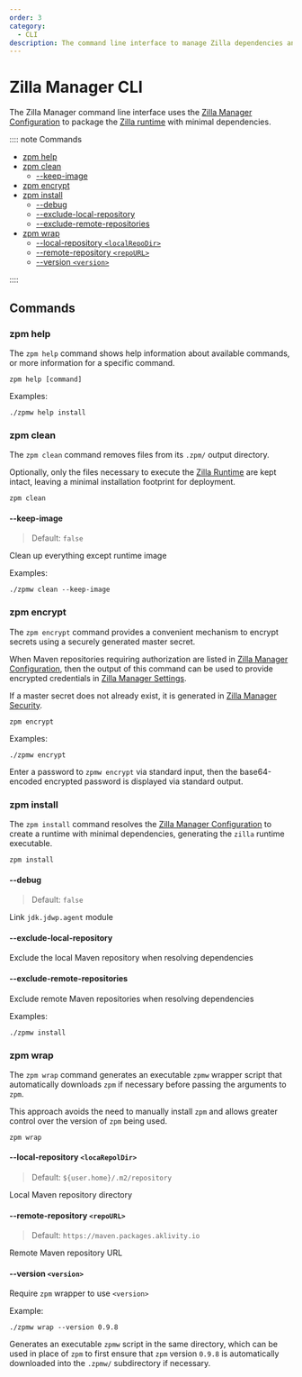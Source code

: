 ```yaml
---
order: 3
category:
  - CLI
description: The command line interface to manage Zilla dependencies and package the Zilla runtime.
---
```


# Zilla Manager CLI

The Zilla Manager command line interface uses the [Zilla Manager Configuration](./overview.md) to package the [Zilla runtime](../config/zilla-cli.md) with minimal dependencies.

:::: note Commands

- [zpm help](#zpm-help)
- [zpm clean](#zpm-clean)
  - [--keep-image](#keep-image)
- [zpm encrypt](#zpm-encrypt)
- [zpm install](#zpm-install)
  - [--debug](#debug)
  - [--exclude-local-repository](#exclude-local-repository)
  - [--exclude-remote-repositories](#exclude-remote-repositories)
- [zpm wrap](#zpm-wrap)
  - [--local-repository `<localRepoDir>`](#local-repository-locarepoldir)
  - [--remote-repository `<repoURL>`](#remote-repository-repourl)
  - [--version `<version>`](#version-version)

::::

## Commands

### zpm help

The `zpm help` command shows help information about available commands, or more information for a specific command.

```bash:no-line-numbers
zpm help [command]
```

Examples:

```bash:no-line-numbers
./zpmw help install
```

### zpm clean

The `zpm clean` command removes files from its `.zpm/` output directory.

Optionally, only the files necessary to execute the [Zilla Runtime](../config/zilla-cli.md) are kept intact, leaving a minimal installation footprint for deployment.

```bash:no-line-numbers
zpm clean
```

#### --keep-image

> Default: `false`

Clean up everything except runtime image

Examples:

```bash:no-line-numbers
./zpmw clean --keep-image
```

### zpm encrypt

The `zpm encrypt` command provides a convenient mechanism to encrypt secrets using a securely generated master secret.

When Maven repositories requiring authorization are listed in [Zilla Manager Configuration](./overview.md), then the output of this command can be used to provide encrypted credentials in [Zilla Manager Settings](./overview.md#settings.json).

If a master secret does not already exist, it is generated in [Zilla Manager Security](./overview.md#security.json).

```bash:no-line-numbers
zpm encrypt
```

Examples:

```bash:no-line-numbers
./zpmw encrypt
```

Enter a password to `zpmw encrypt` via standard input, then the base64-encoded encrypted password is displayed via standard output.

### zpm install

The `zpm install` command resolves the [Zilla Manager Configuration](./overview.md) to create a runtime with minimal dependencies, generating the `zilla` runtime executable.

```bash:no-line-numbers
zpm install
```

#### --debug

> Default: `false`

Link `jdk.jdwp.agent` module

#### --exclude-local-repository

Exclude the local Maven repository when resolving dependencies

#### --exclude-remote-repositories

Exclude remote Maven repositories when resolving dependencies

Examples:

```bash:no-line-numbers
./zpmw install
```

### zpm wrap

The `zpm wrap` command generates an executable `zpmw` wrapper script that automatically downloads `zpm` if necessary before passing the arguments to `zpm`.

This approach avoids the need to manually install `zpm` and allows greater control over the version of `zpm` being used.

```bash:no-line-numbers
zpm wrap
```

#### --local-repository `<locaRepolDir>`

> Default: `${user.home}/.m2/repository`

Local Maven repository directory

#### --remote-repository `<repoURL>`

> Default: `https://maven.packages.aklivity.io`

Remote Maven repository URL

#### --version `<version>`

Require `zpm` wrapper to use `<version>`

Example:

```bash:no-line-numbers
./zpmw wrap --version 0.9.8
```

Generates an executable `zpmw` script in the same directory, which can be used in place of `zpm` to first ensure that `zpm` version `0.9.8` is automatically downloaded into the `.zpmw/` subdirectory if necessary.
